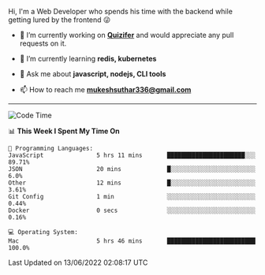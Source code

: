 Hi, I'm a Web Developer who spends his time with the backend while getting lured by the frontend 😜

- 🔭 I’m currently working on **[Quizifer](https://github.com/SutharMukesh/Quizifer/)** and would appreciate any pull requests on it.

- 🌱 I’m currently learning **redis, kubernetes**

- 💬 Ask me about **javascript, nodejs, CLI tools**

- 📫 How to reach me **mukeshsuthar336@gmail.com**

---
<!--START_SECTION:waka-->
![Code Time](http://img.shields.io/badge/Code%20Time-0%20secs-blue)

📊 **This Week I Spent My Time On** 

```text
💬 Programming Languages: 
JavaScript               5 hrs 11 mins       ██████████████████████░░░   89.71% 
JSON                     20 mins             █░░░░░░░░░░░░░░░░░░░░░░░░   6.0% 
Other                    12 mins             █░░░░░░░░░░░░░░░░░░░░░░░░   3.61% 
Git Config               1 min               ░░░░░░░░░░░░░░░░░░░░░░░░░   0.44% 
Docker                   0 secs              ░░░░░░░░░░░░░░░░░░░░░░░░░   0.16%

💻 Operating System: 
Mac                      5 hrs 46 mins       █████████████████████████   100.0%

```


 Last Updated on 13/06/2022 02:08:17 UTC
<!--END_SECTION:waka-->
